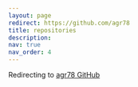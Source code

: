 ```yaml
---
layout: page
redirect: https://github.com/agr78
title: repositories
description:
nav: true
nav_order: 4
---
```


Redirecting to [agr78 GitHub](https://github.com/agr78)
